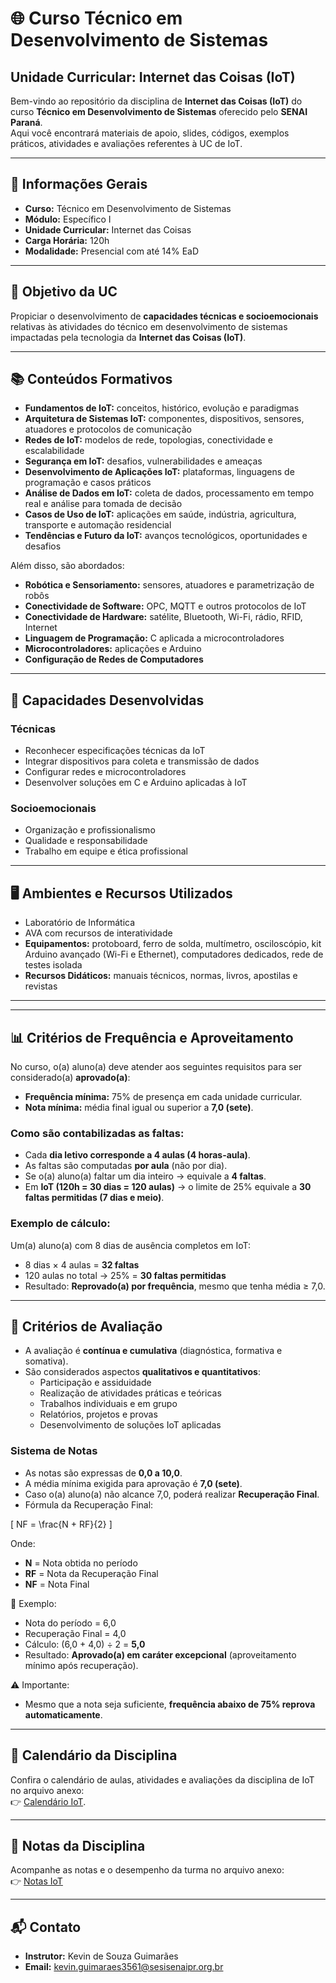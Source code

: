 # 🌐 Curso Técnico em Desenvolvimento de Sistemas  
## Unidade Curricular: Internet das Coisas (IoT)  

Bem-vindo ao repositório da disciplina de **Internet das Coisas (IoT)** do curso **Técnico em Desenvolvimento de Sistemas** oferecido pelo **SENAI Paraná**.  
Aqui você encontrará materiais de apoio, slides, códigos, exemplos práticos, atividades e avaliações referentes à UC de IoT.  

---

## 📌 Informações Gerais

- **Curso:** Técnico em Desenvolvimento de Sistemas  
- **Módulo:** Específico I  
- **Unidade Curricular:** Internet das Coisas  
- **Carga Horária:** 120h  
- **Modalidade:** Presencial com até 14% EaD  

---

## 🎯 Objetivo da UC

Propiciar o desenvolvimento de **capacidades técnicas e socioemocionais** relativas às atividades do técnico em desenvolvimento de sistemas impactadas pela tecnologia da **Internet das Coisas (IoT)**.  

---

## 📚 Conteúdos Formativos

- **Fundamentos de IoT:** conceitos, histórico, evolução e paradigmas  
- **Arquitetura de Sistemas IoT:** componentes, dispositivos, sensores, atuadores e protocolos de comunicação  
- **Redes de IoT:** modelos de rede, topologias, conectividade e escalabilidade  
- **Segurança em IoT:** desafios, vulnerabilidades e ameaças  
- **Desenvolvimento de Aplicações IoT:** plataformas, linguagens de programação e casos práticos  
- **Análise de Dados em IoT:** coleta de dados, processamento em tempo real e análise para tomada de decisão  
- **Casos de Uso de IoT:** aplicações em saúde, indústria, agricultura, transporte e automação residencial  
- **Tendências e Futuro da IoT:** avanços tecnológicos, oportunidades e desafios  

Além disso, são abordados:  
- **Robótica e Sensoriamento:** sensores, atuadores e parametrização de robôs  
- **Conectividade de Software:** OPC, MQTT e outros protocolos de IoT  
- **Conectividade de Hardware:** satélite, Bluetooth, Wi-Fi, rádio, RFID, Internet  
- **Linguagem de Programação:** C aplicada a microcontroladores  
- **Microcontroladores:** aplicações e Arduino  
- **Configuração de Redes de Computadores**  

---

## 🤝 Capacidades Desenvolvidas

### Técnicas
- Reconhecer especificações técnicas da IoT  
- Integrar dispositivos para coleta e transmissão de dados  
- Configurar redes e microcontroladores  
- Desenvolver soluções em C e Arduino aplicadas à IoT  

### Socioemocionais
- Organização e profissionalismo  
- Qualidade e responsabilidade  
- Trabalho em equipe e ética profissional  

---

## 🖥️ Ambientes e Recursos Utilizados

- Laboratório de Informática  
- AVA com recursos de interatividade  
- **Equipamentos:** protoboard, ferro de solda, multímetro, osciloscópio, kit Arduino avançado (Wi-Fi e Ethernet), computadores dedicados, rede de testes isolada  
- **Recursos Didáticos:** manuais técnicos, normas, livros, apostilas e revistas  

---
<!--
## 📂 Estrutura do Repositório

```
/IoT
│
├── aulas
│   ├── slides
│   ├── resumos
│   └── exemplos
│
├── praticas
│   ├── sensores
│   ├── atuadores
│   ├── conectividade
│   └── microcontroladores
│
├── atividades
│   ├── listas
│   ├── trabalhos
│   └── projetos
│
└── avaliacao
    ├── provas
    └── recuperacao
```
-->
---

## 📊 Critérios de Frequência e Aproveitamento

No curso, o(a) aluno(a) deve atender aos seguintes requisitos para ser considerado(a) **aprovado(a)**:  

- **Frequência mínima:** 75% de presença em cada unidade curricular.  
- **Nota mínima:** média final igual ou superior a **7,0 (sete)**.  

### Como são contabilizadas as faltas:
- Cada **dia letivo corresponde a 4 aulas (4 horas-aula)**.  
- As faltas são computadas **por aula** (não por dia).  
- Se o(a) aluno(a) faltar um dia inteiro → equivale a **4 faltas**.  
- Em **IoT (120h = 30 dias = 120 aulas)** → o limite de 25% equivale a **30 faltas permitidas (7 dias e meio)**.  

### Exemplo de cálculo:
Um(a) aluno(a) com 8 dias de ausência completos em IoT:  
- 8 dias × 4 aulas = **32 faltas**  
- 120 aulas no total → 25% = **30 faltas permitidas**  
- Resultado: **Reprovado(a) por frequência**, mesmo que tenha média ≥ 7,0.  

---

## 📝 Critérios de Avaliação

- A avaliação é **contínua e cumulativa** (diagnóstica, formativa e somativa).  
- São considerados aspectos **qualitativos e quantitativos**:  
  - Participação e assiduidade  
  - Realização de atividades práticas e teóricas  
  - Trabalhos individuais e em grupo  
  - Relatórios, projetos e provas  
  - Desenvolvimento de soluções IoT aplicadas  

### Sistema de Notas
- As notas são expressas de **0,0 a 10,0**.  
- A média mínima exigida para aprovação é **7,0 (sete)**.  
- Caso o(a) aluno(a) não alcance 7,0, poderá realizar **Recuperação Final**.  
- Fórmula da Recuperação Final:  

\[
NF = \frac{N + RF}{2}
\]

Onde:  
- **N** = Nota obtida no período  
- **RF** = Nota da Recuperação Final  
- **NF** = Nota Final  

📌 Exemplo:  
- Nota do período = 6,0  
- Recuperação Final = 4,0  
- Cálculo: (6,0 + 4,0) ÷ 2 = **5,0**  
- Resultado: **Aprovado(a) em caráter excepcional** (aproveitamento mínimo após recuperação).  

⚠️ Importante:  
- Mesmo que a nota seja suficiente, **frequência abaixo de 75% reprova automaticamente**.  

---

## 📅 Calendário da Disciplina

Confira o calendário de aulas, atividades e avaliações da disciplina de IoT no arquivo anexo:  
👉 [Calendário IoT](https://github.com/KevinSGuimaraes/TecnicoEmDesenvolvimentoDeSistemas/blob/main/InternetDasCoisas/Imagens/Calend%C3%A1rio.pdf).

---

## 📝 Notas da Disciplina

Acompanhe as notas e o desempenho da turma no arquivo anexo:  
👉 [Notas IoT](Imagens/Notas.png)

<!-- Exemplo de imagem -->
<!-- ![Notas IoT](Imagens/NotasIoT.png) -->  

---

## 📬 Contato

- **Instrutor:** Kevin de Souza Guimarães  
- **Email:** kevin.guimaraes3561@sesisenaipr.org.br  
